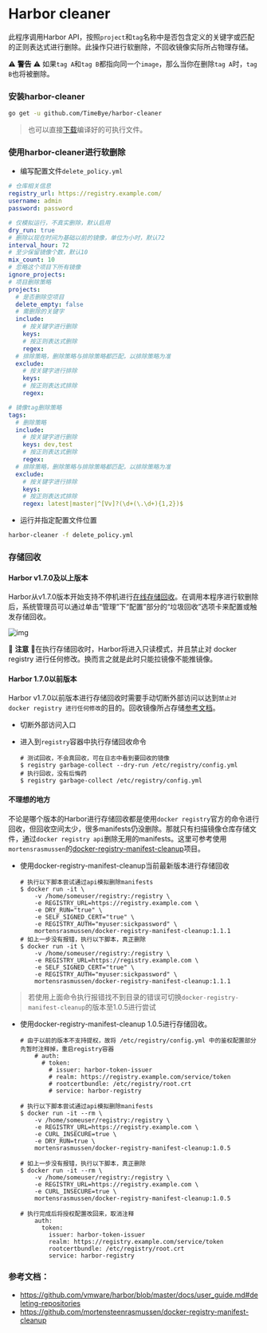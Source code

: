 # Harbor cleaner
此程序调用Harbor API，按照`project`和`tag`名称中是否包含定义的关键字或匹配的正则表达式进行删除。此操作只进行软删除，不回收镜像实际所占物理存储。

⚠️ **警告** ⚠️ 如果`tag A`和`tag B`都指向同一个`image`，那么当你在删除`tag A`时，`tag B`也将被删除。

### 安装harbor-cleaner

```bash
go get -u github.com/TimeBye/harbor-cleaner
```

> 也可以直接[下载](https://github.com/TimeBye/harbor-cleaner/releases)编译好的可执行文件。

### 使用harbor-cleaner进行软删除

- 编写配置文件`delete_policy.yml`
```yaml
# 仓库相关信息
registry_url: https://registry.example.com/
username: admin
password: password

# 仅模拟运行，不真实删除，默认启用
dry_run: true
# 删除以现在时间为基础以前的镜像，单位为小时，默认72
interval_hour: 72
# 至少保留镜像个数，默认10
mix_count: 10
# 忽略这个项目下所有镜像
ignore_projects:
# 项目删除策略
projects:
  # 是否删除空项目
  delete_empty: false
  # 需删除的关键字
  include:
    # 按关键字进行删除
    keys:
    # 按正则表达式删除
    regex:
  # 排除策略，删除策略与排除策略都匹配，以排除策略为准
  exclude:
    # 按关键字进行排除
    keys:
    # 按正则表达式排除
    regex:

# 镜像tag删除策略
tags:
  # 删除策略
  include:
    # 按关键字进行删除
    keys: dev,test
    # 按正则表达式删除
    regex:
  # 排除策略，删除策略与排除策略都匹配，以排除策略为准
  exclude:
    # 按关键字进行排除
    keys:
    # 按正则表达式排除
    regex: latest|master|^[Vv]?(\d+(\.\d+){1,2})$
```

- 运行并指定配置文件位置

```bash
harbor-cleaner -f delete_policy.yml
```

### 存储回收

#### Harbor v1.7.0及以上版本

Harbor从v1.7.0版本开始支持不停机进行[在线存储回收](https://github.com/goharbor/harbor/blob/master/docs/user_guide.md#online-garbage-collection)。在调用本程序进行软删除后，系统管理员可以通过单击“管理”下“配置”部分的“垃圾回收”选项卡来配置或触发存储回收。

![img](https://github.com/goharbor/harbor/raw/master/docs/img/gc_now.png)

👋 **注意** 👋在执行存储回收时，Harbor将进入只读模式，并且禁止对 docker registry 进行任何修改。换而言之就是此时只能拉镜像不能推镜像。

#### Harbor 1.7.0以前版本

Harbor v1.7.0以前版本进行存储回收时需要手动切断外部访问以达到`禁止对 docker registry 进行任何修改`的目的。回收镜像所占存储[参考文档](https://github.com/docker/docker.github.io/blob/master/registry/garbage-collection.md#about-garbage-collection)。

- 切断外部访问入口
- 进入到`registry`容器中执行存储回收命令

  ```console
  # 测试回收，不会真回收，可在日志中看到要回收的镜像
  $ registry garbage-collect --dry-run /etc/registry/config.yml
  # 执行回收，没有后悔药
  $ registry garbage-collect /etc/registry/config.yml
  ```

#### 不理想的地方

不论是哪个版本的Harbor进行存储回收都是使用`docker registry`官方的命令进行回收，但回收空间太少，很多manifests仍没删除。那就只有扫描镜像仓库存储文件，通过`docker registry api`删除无用的manifests。这里可参考使用`mortensrasmussen`的[docker-registry-manifest-cleanup](https://hub.docker.com/r/mortensrasmussen/docker-registry-manifest-cleanup/)项目。

- 使用docker-registry-manifest-cleanup当前最新版本进行存储回收
  ```console
  # 执行以下脚本尝试通过api模拟删除manifests
  $ docker run -it \
      -v /home/someuser/registry:/registry \
      -e REGISTRY_URL=https://registry.example.com \
      -e DRY_RUN="true" \
      -e SELF_SIGNED_CERT="true" \
      -e REGISTRY_AUTH="myuser:sickpassword" \
      mortensrasmussen/docker-registry-manifest-cleanup:1.1.1
  # 如上一步没有报错，执行以下脚本，真正删除
  $ docker run -it \
      -v /home/someuser/registry:/registry \
      -e REGISTRY_URL=https://registry.example.com \
      -e SELF_SIGNED_CERT="true" \
      -e REGISTRY_AUTH="myuser:sickpassword" \
      mortensrasmussen/docker-registry-manifest-cleanup:1.1.1
  ```

> 若使用上面命令执行报错找不到目录的错误可切换`docker-registry-manifest-cleanup`的版本至1.0.5进行尝试

- 使用docker-registry-manifest-cleanup 1.0.5进行存储回收。
  ```console
  # 由于以前的版本不支持提权，故将 /etc/registry/config.yml 中的鉴权配置部分先暂时注释掉，重启registry容器
      # auth:
        # token:
          # issuer: harbor-token-issuer
          # realm: https://registry.example.com/service/token
          # rootcertbundle: /etc/registry/root.crt
          # service: harbor-registry

  # 执行以下脚本尝试通过api模拟删除manifests
  $ docker run -it --rm \
      -v /home/someuser/registry:/registry \
      -e REGISTRY_URL=https://registry.example.com \
      -e CURL_INSECURE=true \
      -e DRY_RUN=true \
      mortensrasmussen/docker-registry-manifest-cleanup:1.0.5
      
  # 如上一步没有报错，执行以下脚本，真正删除
  $ docker run -it --rm \
      -v /home/someuser/registry:/registry \
      -e REGISTRY_URL=https://registry.example.com \
      -e CURL_INSECURE=true \
      mortensrasmussen/docker-registry-manifest-cleanup:1.0.5

  # 执行完成后将授权配置改回来，取消注释
      auth:
        token:
          issuer: harbor-token-issuer
          realm: https://registry.example.com/service/token
          rootcertbundle: /etc/registry/root.crt
          service: harbor-registry
  ```

### 参考文档：
- https://github.com/vmware/harbor/blob/master/docs/user_guide.md#deleting-repositories
- https://github.com/mortensteenrasmussen/docker-registry-manifest-cleanup
